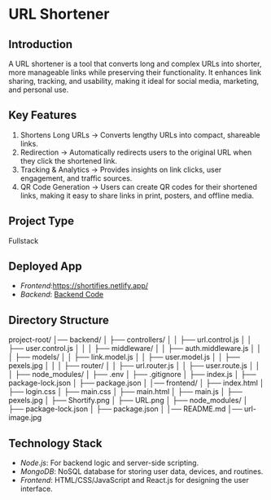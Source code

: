 # URL Shortener

## Introduction

A URL shortener is a tool that converts long and complex URLs into shorter, more manageable links while preserving their functionality. It enhances link sharing, tracking, and usability, making it ideal for social media, marketing, and personal use.

## Key Features

1. Shortens Long URLs → Converts lengthy URLs into compact, shareable links.
2. Redirection → Automatically redirects users to the original URL when they click the shortened link.
3. Tracking & Analytics → Provides insights on link clicks, user engagement, and traffic sources.
4. QR Code Generation → Users can create QR codes for their shortened links, making it easy to share links in print, posters, and offline media.

## Project Type
Fullstack

## Deployed App

- *Frontend*:https://shortifies.netlify.app/
- *Backend*: [Backend Code](https://practice-dmzg.onrender.com)

## Directory Structure
project-root/
│── backend/
│   ├── controllers/
│   │   ├── url.control.js
│   │   ├── user.control.js
│   │
│   ├── middleware/
│   │   ├── auth.middleware.js
│   │
│   ├── models/
│   │   ├── link.model.js
│   │   ├── user.model.js
│   │   ├── pexels.jpg
│   │
│   ├── router/
│   │   ├── url.router.js
│   │   ├── user.route.js
│   │
│   ├── node_modules/
│   ├── .env
│   ├── .gitignore
│   ├── index.js
│   ├── package-lock.json
│   ├── package.json
│
│── frontend/
│   ├── index.html
│   ├── login.css
│   ├── main.css
│   ├── main.html
│   ├── main.js
│   ├── pexels.jpg
│   ├── Shortify.png
│   ├── URL.png
│   ├── node_modules/
│   ├── package-lock.json
│   ├── package.json
│
│── README.md
│── url-image.jpg

## Technology Stack

- *Node.js*: For backend logic and server-side scripting.
- *MongoDB*: NoSQL database for storing user data, devices, and routines.
- *Frontend*: HTML/CSS/JavaScript and React.js for designing the user interface.
